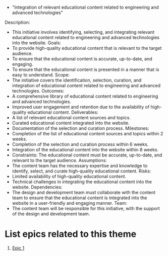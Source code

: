 * "Integration of relevant educational content related to engineering and advanced technologies"

Description: 
* This initiative involves identifying, selecting, and integrating relevant educational content related to engineering and advanced technologies into the website.
Goals:
* To provide high-quality educational content that is relevant to the target audience.
* To ensure that the educational content is accurate, up-to-date, and engaging.
* To ensure that the educational content is presented in a manner that is easy to understand.
Scope: 
* The initiative covers the identification, selection, curation, and integration of educational content related to engineering and advanced technologies.
Outcomes:
* A comprehensive library of educational content related to engineering and advanced technologies.
* Improved user engagement and retention due to the availability of high-quality educational content.
Deliverables:
* A list of relevant educational content sources and topics.
* Curated educational content integrated into the website.
* Documentation of the selection and curation process.
Milestones:
* Completion of the list of educational content sources and topics within 2 weeks.
* Completion of the selection and curation process within 6 weeks.
* Integration of the educational content into the website within 8 weeks.
* Constraints: The educational content must be accurate, up-to-date, and relevant to the target audience.
Assumptions:
* The content team has the necessary expertise and knowledge to identify, select, and curate high-quality educational content.
Risks:
* Limited availability of high-quality educational content.
* Technical challenges in integrating the educational content into the website.
Dependencies:
* The design and development team must collaborate with the content team to ensure that the educational content is integrated into the website in a user-friendly and engaging manner.
Team:
* The content team will be responsible for this initiative, with the support of the design and development team.


# List epics related to this theme
1. [Epic 1](../../../../documentation/templates/theme/initiatives/epics/epic_template.md)